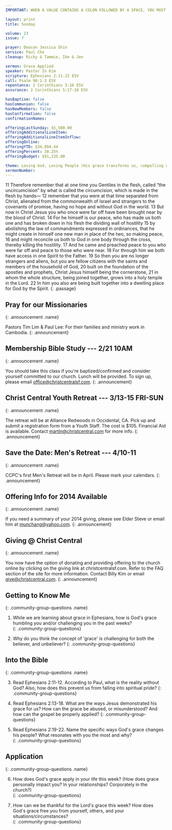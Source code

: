 ```yaml
---
IMPORTANT: WHEN A VALUE CONTAINS A COLON FOLLOWED BY A SPACE, YOU MUST USE &#58;

layout: print
title: Sunday

volume: 23
issue: 7

prayer: Deacon Jessica Shin
service: Paul Cho
cleanup: Ricky & Tammie, Ike & Jen

sermon: Grace Applied
speaker: Pastor In Kim
scripture: Ephesians 2:11-22 ESV
call: Psalm 98:1-3 ESV
repentance: 2 Corinthians 5:16 ESV
assurance: 2 Corinthians 5:17-18 ESV

hasBaptism: false
hasCommunion: false
hasNewMembers: false
hasConfirmation: false
confirmationNames: 

offeringLastSunday: $5,500.00
offeringAdditionalLineItem: 
offeringAdditionalLineItemInflow: 
offeringOnline: 
offeringYTD: $34,894.44
offeringPercent: 38.25%
offeringBudget: $91,235.00

theme: Loving God, Loving People (His grace transforms us, compelling us to love others)
sermonNumber: 
---
```

11 Therefore remember that at one time you Gentiles in the flesh, called “the uncircumcision” by what is called the circumcision, which is made in the flesh by hands— 12 remember that you were at that time separated from Christ, alienated from the commonwealth of Israel and strangers to the covenants of promise, having no hope and without God in the world. 13 But now in Christ Jesus you who once were far off have been brought near by the blood of Christ. 14 For he himself is our peace, who has made us both one and has broken down in his flesh the dividing wall of hostility 15 by abolishing the law of commandments expressed in ordinances, that he might create in himself one new man in place of the two, so making peace, 16 and might reconcile us both to God in one body through the cross, thereby killing the hostility. 17 And he came and preached peace to you who were far off and peace to those who were near. 18 For through him we both have access in one Spirit to the Father. 19 So then you are no longer strangers and aliens, but you are fellow citizens with the saints and members of the household of God, 20 built on the foundation of the apostles and prophets, Christ Jesus himself being the cornerstone, 21 in whom the whole structure, being joined together, grows into a holy temple in the Lord. 22 In him you also are being built together into a dwelling place for God by the Spirit.
{: .passage}




## Pray for our Missionaries
{: .announcement .name}

Pastors Tim Lim & Paul Lee: For their families and ministry work in Cambodia.
{: .announcement}

## Membership Bible Study --- 2/21 10AM
{: .announcement .name}

You should take this class if you're baptized/confirmed and consider yourself committed to our church. Lunch will be provided. To sign up, please email office@christcentralsf.com.
{: .announcement}

## Christ Central Youth Retreat --- 3/13-15 FRI-SUN
{: .announcement .name}

The retreat will be at Alliance Redwoods in Occidental, CA. Pick up and submit a registration form from a Youth Staff. The cost is $105. Financial Aid is available. Contact martin@christcentral.com for more info.
{: .announcement}

## Save the Date&#58; Men's Retreat --- 4/10-11
{: .announcement .name}

CCPC's first Men's Retreat will be in April. Please mark your calendars.
{: .announcement}

## Offering Info for 2014 Available
{: .announcement .name}

If you need a summary of your 2014 giving, please see Elder Steve or email him at munchang@yahoo.com.
{: .announcement}

## Giving @ Christ Central
{: .announcement .name}

You now have the option of donating and providing offering to the church online by clicking on the giving link at christcentralsf.com. Refer to the FAQ section of the site for more information. Contact Billy Kim or email give@christcentral.com. 
{: .announcement}

## Getting to Know Me
{: .community-group-questions .name}

1) While we are learning about grace in Ephesians, how is God's grace humbling you and/or challenging you in the past weeks?  
{: .community-group-questions}

2) Why do you think the concept of 'grace' is challenging for both the believer, and unbeliever? 
{: .community-group-questions}

## Into the Bible
{: .community-group-questions .name}

3) Read Ephesians 2:11-12. According to Paul, what is the reality without God? Also, how does this prevent us from falling into spiritual pride? 
{: .community-group-questions}

4) Read Ephesians 2:13-18. What are the ways Jesus demonstrated his grace for us? How can the grace be abused, or misunderstood? And how can the gospel be properly applied?
{: .community-group-questions}

5) Read Ephesians 2:19-22. Name the specific ways God's grace changes his people? What resonates with you the most and why?   
{: .community-group-questions}

## Application
{: .community-group-questions .name}

6) How does God's grace apply in your life this week? (How does grace personally impact you? In your relationships? Corporately in the church?)   
{: .community-group-questions}

7) How can we be thankful for the Lord's grace this week? How does God's grace free you from yourself, others, and your situations/circumstances?  
{: .community-group-questions}
